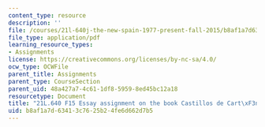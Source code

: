 ```yaml
---
content_type: resource
description: ''
file: /courses/21l-640j-the-new-spain-1977-present-fall-2015/b8af1a7d63413c7625b24fe6d662d7b5_MIT21L_640JF15_Essay_Cas.pdf
file_type: application/pdf
learning_resource_types:
- Assignments
license: https://creativecommons.org/licenses/by-nc-sa/4.0/
ocw_type: OCWFile
parent_title: Assignments
parent_type: CourseSection
parent_uid: 48a427a7-4c61-1df8-5959-8ed45bc12a18
resourcetype: Document
title: "21L.640 F15 Essay assignment on the book Castillos de Cart\xF3n"
uid: b8af1a7d-6341-3c76-25b2-4fe6d662d7b5
---
```

